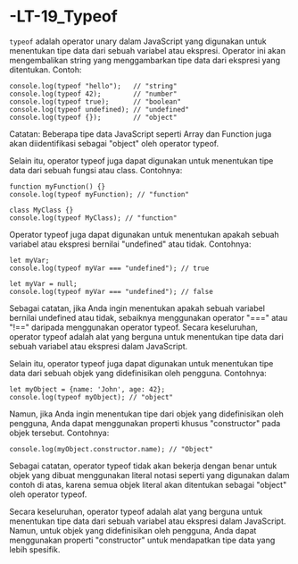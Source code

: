 # -LT-19_Typeof

`typeof` adalah operator unary dalam JavaScript yang digunakan untuk menentukan tipe data dari sebuah variabel atau ekspresi. Operator ini akan mengembalikan string yang menggambarkan tipe data dari ekspresi yang ditentukan. Contoh:

    console.log(typeof "hello");   // "string"
    console.log(typeof 42);        // "number"
    console.log(typeof true);      // "boolean"
    console.log(typeof undefined); // "undefined"
    console.log(typeof {});        // "object"

Catatan: Beberapa tipe data JavaScript seperti Array dan Function juga akan diidentifikasi sebagai "object" oleh operator typeof.

Selain itu, operator typeof juga dapat digunakan untuk menentukan tipe data dari sebuah fungsi atau class. Contohnya:

    function myFunction() {}
    console.log(typeof myFunction); // "function"

    class MyClass {}
    console.log(typeof MyClass); // "function"

Operator typeof juga dapat digunakan untuk menentukan apakah sebuah variabel atau ekspresi bernilai "undefined" atau tidak. Contohnya:

    let myVar;
    console.log(typeof myVar === "undefined"); // true

    let myVar = null;
    console.log(typeof myVar === "undefined"); // false

Sebagai catatan, jika Anda ingin menentukan apakah sebuah variabel bernilai undefined atau tidak, sebaiknya menggunakan operator "===" atau "!==" daripada menggunakan operator typeof. Secara keseluruhan, operator typeof adalah alat yang berguna untuk menentukan tipe data dari sebuah variabel atau ekspresi dalam JavaScript.

Selain itu, operator typeof juga dapat digunakan untuk menentukan tipe data dari sebuah objek yang didefinisikan oleh pengguna. Contohnya:

    let myObject = {name: 'John', age: 42};
    console.log(typeof myObject); // "object"

Namun, jika Anda ingin menentukan tipe dari objek yang didefinisikan oleh pengguna, Anda dapat menggunakan properti khusus "constructor" pada objek tersebut. Contohnya:

    console.log(myObject.constructor.name); // "Object"

Sebagai catatan, operator typeof tidak akan bekerja dengan benar untuk objek yang dibuat menggunakan literal notasi seperti yang digunakan dalam contoh di atas, karena semua objek literal akan ditentukan sebagai "object" oleh operator typeof.

Secara keseluruhan, operator typeof adalah alat yang berguna untuk menentukan tipe data dari sebuah variabel atau ekspresi dalam JavaScript. Namun, untuk objek yang didefinisikan oleh pengguna, Anda dapat menggunakan properti "constructor" untuk mendapatkan tipe data yang lebih spesifik.
